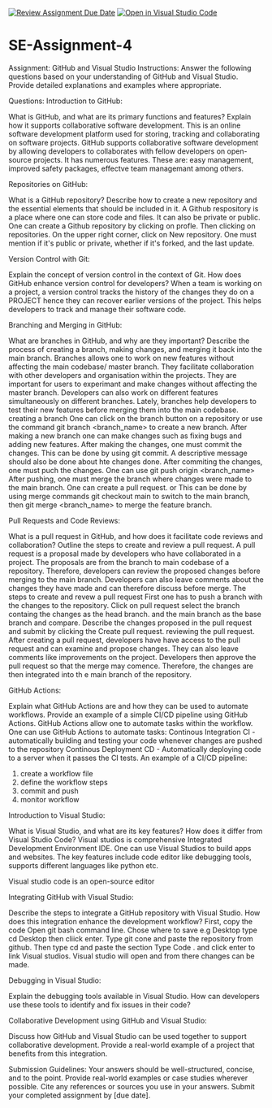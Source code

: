 [![Review Assignment Due Date](https://classroom.github.com/assets/deadline-readme-button-22041afd0340ce965d47ae6ef1cefeee28c7c493a6346c4f15d667ab976d596c.svg)](https://classroom.github.com/a/GvXCZgfk)
[![Open in Visual Studio Code](https://classroom.github.com/assets/open-in-vscode-2e0aaae1b6195c2367325f4f02e2d04e9abb55f0b24a779b69b11b9e10269abc.svg)](https://classroom.github.com/online_ide?assignment_repo_id=15363983&assignment_repo_type=AssignmentRepo)
# SE-Assignment-4
Assignment: GitHub and Visual Studio
Instructions:
Answer the following questions based on your understanding of GitHub and Visual Studio. Provide detailed explanations and examples where appropriate.

Questions:
Introduction to GitHub:

What is GitHub, and what are its primary functions and features? Explain how it supports collaborative software development.
This is an online software development platform used for storing, tracking and collaborating on software projects. GitHub supports collaborative software development by allowing developers to collaborates with fellow developers on open-source projects. It has numerous features. These are: easy management, improved safety packages, effectve team managemant among others.


Repositories on GitHub:

What is a GitHub repository? Describe how to create a new repository and the essential elements that should be included in it. 
A Github respository is a place where one can store code and files. It can also be private or public.
One can create a Github repository by clicking on profle. Then clicking on repositories. On the upper right corner, click on New repository. One must mention if it's public or private, whether if it's forked, and the last update.


Version Control with Git:

Explain the concept of version control in the context of Git. How does GitHub enhance version control for developers?
When a team is working on a project, a version control tracks the history of the changes they do on a PROJECT hence they can recover earlier versions of the project. This helps developers to track and manage their software code.



Branching and Merging in GitHub:

What are branches in GitHub, and why are they important? Describe the process of creating a branch, making changes, and merging it back into the main branch.
Branches allows one to work on new features without affecting the main codebase/ master branch. They facilitate collaboration with other developers and organisation within the projects. They are important for users to experimant and make changes without affecting the master branch. Developers can also work on different features simultaneously on different branches. Lately, branches help developers to test their new features before merging them into the main codebase.
creating a branch 
One can click on the branch button on a repository or use the command  git branch <branch_name> to create a new branch. After making a new branch one can make  changes such as fixing bugs and adding new features.
After making the changes, one must commit the changes. This can be done by using git commit. A descriptive message should also be done about hte changes done.
After commiting the changes, one must puch the changes. One can use git push origin <branch_name>
After pushing, one must merge the branch where changes were made to the main branch. 
One can create a pull request.
or This can be done by using merge commands  git checkout main to switch to the main branch, then git merge <branch_name> to merge the feature branch.



Pull Requests and Code Reviews:

What is a pull request in GitHub, and how does it facilitate code reviews and collaboration? Outline the steps to create and review a pull request.
A pull request is a proposal made by developers who have collaborated in a project. The proposals are from the branch to main codebase of a repository. Therefore, developers can review the proposed changes before merging to the main branch.
Developers can also leave comments about the changes they have made
and can therefore discuss before merge.
The steps to create and revew a pull request
First one has to push a branch with the changes to the repository.
Click on pull request
select the branch containg the changes as the head branch. and the main branch as the base branch and compare.
Describe the changes proposed in the pull request and submit by clicking the Create pull request.
reviewing the pull request.
After creating a pull request, developers have have access to the pull request and can examine and propose changes. They can also leave comments like improvements on the project.
Developers then approve the pull request so that the merge may comence. Therefore, the changes are then integrated into th e main branch of the repository.


GitHub Actions:

Explain what GitHub Actions are and how they can be used to automate workflows. Provide an example of a simple CI/CD pipeline using GitHub Actions.
GitHub Actions allow one to automate tasks within the workflow. 
One can use GitHub Actions to automate tasks:
Continous Integration CI - automatically building and testing your code whenever changes are pushed to the repository
Continous Deployment CD - Automatically deploying code to a server when it passes the CI tests.
An example of a CI/CD pipeline:
1. create a workflow file
2. define the workflow steps
3. commit and push
4. monitor workflow



Introduction to Visual Studio:

What is Visual Studio, and what are its key features? How does it differ from Visual Studio Code?
Visual studios is comprehensive Integrated Development Environment IDE. One can use Visual Studios to build apps and websites. The key features include code editor like debugging tools, supports different languages like python etc. 

 Visual studio code is an open-source editor





Integrating GitHub with Visual Studio:

Describe the steps to integrate a GitHub repository with Visual Studio. How does this integration enhance the development workflow?
First, copy the code 
Open git bash command line.
Chose where to save e.g Desktop type cd Desktop then cliick enter.
Type git cone and paste the repository from github.
Then type cd and paste the section 
Type Code . and click enter to link Visual studios.
Visual studio will open and from there changes can be made.



Debugging in Visual Studio:

Explain the debugging tools available in Visual Studio. How can developers use these tools to identify and fix issues in their code?







Collaborative Development using GitHub and Visual Studio:

Discuss how GitHub and Visual Studio can be used together to support collaborative development. Provide a real-world example of a project that benefits from this integration.


Submission Guidelines:
Your answers should be well-structured, concise, and to the point.
Provide real-world examples or case studies wherever possible.
Cite any references or sources you use in your answers.
Submit your completed assignment by [due date].
